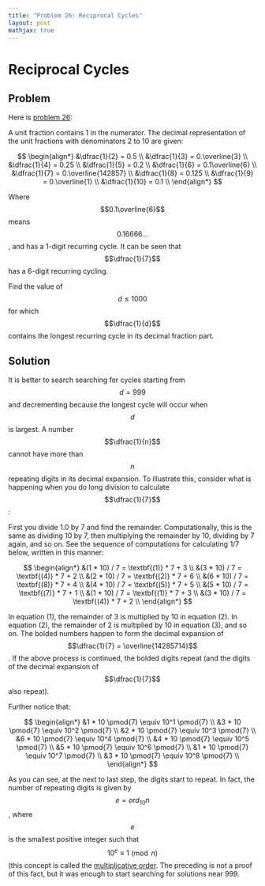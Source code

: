 ```yaml
---
title: "Problem 26: Reciprocal Cycles"
layout: post
mathjax: true
---
```


# Reciprocal Cycles

## Problem

Here is [problem 26](https://projecteuler.net/problem=26):

A unit fraction contains 1 in the numerator. The decimal representation of the unit fractions with denominators 2 to 10 are given:

$$
\begin{align*}
&\dfrac{1}{2}  = 0.5 \\
&\dfrac{1}{3}  = 0.\overline{3} \\
&\dfrac{1}{4}  = 0.25 \\
&\dfrac{1}{5}  = 0.2 \\
&\dfrac{1}{6}  = 0.1\overline{6} \\
&\dfrac{1}{7}  = 0.\overline{142857} \\
&\dfrac{1}{8}  = 0.125 \\
&\dfrac{1}{9}  = 0.\overline{1} \\
&\dfrac{1}{10} = 0.1 \\
\end{align*}
$$

Where $$0.1\overline{6}$$ means $$0.16666...$$, and has a 1-digit recurring cycle.  It can be seen that $$\dfrac{1}{7}$$ has a 6-digit recurring cycling.

Find the value of $$d \le 1000$$ for which $$\dfrac{1}{d}$$ contains the longest recurring cycle in its decimal fraction part.

## Solution

It is better to search searching for cycles starting from $$d = 999$$ and decrementing because the longest cycle will occur when $$d$$ is largest.  A number $$\dfrac{1}{n}$$ cannot have more than $$n$$ repeating digits in its decimal expansion.  To illustrate this, consider what is happening when you do long division to calculate $$\dfrac{1}{7}$$:

First you divide 1.0 by 7 and find the remainder. Computationally, this is the same as dividing 10 by 7, then multiplying the remainder by 10, dividing by 7 again, and so on. See the sequence of computations for calculating 1/7 below, written in this manner:

$$
\begin{align*}
&(1 * 10) / 7 = \textbf{(1)} * 7 + 3 \\
&(3 * 10) / 7 = \textbf{(4)} * 7 + 2 \\
&(2 * 10) / 7 = \textbf{(2)} * 7 + 6 \\
&(6 * 10) / 7 = \textbf{(8)} * 7 + 4 \\
&(4 * 10) / 7 = \textbf{(5)} * 7 + 5 \\
&(5 * 10) / 7 = \textbf{(7)} * 7 + 1 \\
&(1 * 10) / 7 = \textbf{(1)} * 7 + 3 \\
&(3 * 10) / 7 = \textbf{(4)} * 7 + 2 \\
\end{align*}
$$

In equation (1), the remainder of 3 is multiplied by 10 in equation (2).  In equation (2), the remainder of 2 is multiplied by 10 in equation (3), and so on.  The bolded numbers happen to form the decimal expansion of $$\dfrac{1}{7} = \overline{14285714}$$.  If the above process is continued, the bolded digits repeat (and the digits of the decimal expansion of $$\dfrac{1}{7}$$ also repeat).

Further notice that:

$$
\begin{align*}
&1 * 10 \pmod{7} \equiv 10^1 \pmod{7} \\
&3 * 10 \pmod{7} \equiv 10^2 \pmod{7} \\
&2 * 10 \pmod{7} \equiv 10^3 \pmod{7} \\
&6 * 10 \pmod{7} \equiv 10^4 \pmod{7} \\
&4 * 10 \pmod{7} \equiv 10^5 \pmod{7} \\
&5 * 10 \pmod{7} \equiv 10^6 \pmod{7} \\
&1 * 10 \pmod{7} \equiv 10^7 \pmod{7} \\
&3 * 10 \pmod{7} \equiv 10^8 \pmod{7} \\
\end{align*}
$$

As you can see, at the next to last step, the digits start to repeat. In fact, the number of repeating digits is given by $$e = ord_{10}n$$, where $$e$$ is the smallest positive integer such that $$10^e \equiv 1 \pmod{n}$$ (this concept is called the [multiplicative order](https://en.wikipedia.org/wiki/Multiplicative_order). The preceding is not a proof of this fact, but it was enough to start searching for solutions near 999.
